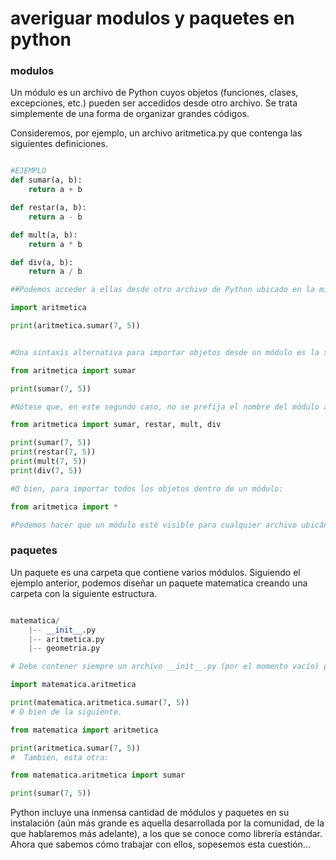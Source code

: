 # averiguar modulos y paquetes en python

### modulos 

Un módulo es un archivo de Python cuyos objetos (funciones, clases, excepciones, etc.) pueden ser accedidos desde otro archivo. Se trata simplemente de una forma de organizar grandes códigos.

Consideremos, por ejemplo, un archivo aritmetica.py que contenga las siguientes definiciones.
```python

#EJEMPLO 
def sumar(a, b):
    return a + b

def restar(a, b):
    return a - b

def mult(a, b):
    return a * b

def div(a, b):
    return a / b

##Podemos acceder a ellas desde otro archivo de Python ubicado en la misma ruta importando el módulo.

import aritmetica

print(aritmetica.sumar(7, 5))


#Una sintaxis alternativa para importar objetos desde un módulo es la siguiente.

from aritmetica import sumar

print(sumar(7, 5))

#Nótese que, en este segundo caso, no se prefija el nombre del módulo al invocar al objeto importado. Podemos importar varios objetos separándolos por comas.

from aritmetica import sumar, restar, mult, div

print(sumar(7, 5))
print(restar(7, 5))
print(mult(7, 5))
print(div(7, 5))

#O bien, para importar todos los objetos dentro de un módulo:

from aritmetica import *

#Podemos hacer que un módulo esté visible para cualquier archivo ubicándolo en la carpeta Lib dentro del directorio de instalación de Python (p. ej. C:\Python310\Lib).

```

### paquetes 
Un paquete es una carpeta que contiene varios módulos. Siguiendo el ejemplo anterior, podemos diseñar un paquete matematica creando una carpeta con la siguiente estructura.
```python

matematica/
    |-- __init__.py
    |-- aritmetica.py
    |-- geometria.py

# Debe contener siempre un archivo __init__.py (por el momento vacío) para que Python entienda que se trata de un paquete y no de una simple carpeta. Así, podemos acceder a alguno de los módulos del paquete de la siguiente manera.

import matematica.aritmetica

print(matematica.aritmetica.sumar(7, 5))
# O bien de la siguiente.

from matematica import aritmetica

print(aritmetica.sumar(7, 5))
#  También, esta otra:

from matematica.aritmetica import sumar

print(sumar(7, 5))
```
Python incluye una inmensa cantidad de módulos y paquetes en su instalación (aún más grande es aquella desarrollada por la comunidad, de la que hablaremos más adelante), a los que se conoce como librería estándar. Ahora que sabemos cómo trabajar con ellos, sopesemos esta cuestión...
